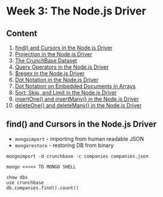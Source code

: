 # Week 3: The Node.js Driver

## Content
1. [find() and Cursors in the Node.js Driver](https://www.youtube.com/watch?v=XCjpSq7H_G4)
1. [Projection in the Node.js Driver]()
1. [The CrunchBase Dataset]()
1. [Query Operators in the Node.js Driver]()
1. [$regex in the Node.js Driver]()
1. [Dot Notation in the Node.js Driver]()
1. [Dot Notation on Embedded Documents in Arrays]()
1. [Sort, Skip, and Limit in the Node.js Driver]()
1. [insertOne() and insertMany() in the Node.js Driver]()
1. [deleteOne() and deleteMany() in the Node.js Driver]()

## find() and Cursors in the Node.js Driver

- `mongoimport` - importing from human readable JSON
- `mongorestore` - restoring DB from binary

`mongoimport -d crunchbase -c companies companies.json`
```
mongo <<<<< TO MONGO SHELL

show dbs
use crunchbase
db.companies.find().count()
```